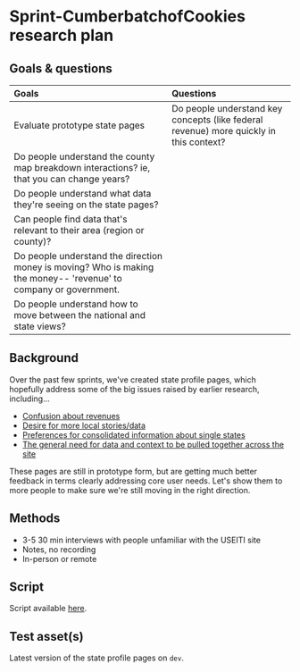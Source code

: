 # Sprint-CumberbatchofCookies research plan


## Goals & questions

Goals | Questions
:----- | :---------
Evaluate prototype state pages | Do people understand key concepts (like federal revenue) more quickly in this context?
 | Do people understand the county map breakdown interactions? ie, that you can change years? 
 | Do people understand what data they're seeing on the state pages?
 | Can people find data that's relevant to their area (region or county)?
 | Do people understand the direction money is moving? Who is making the money-- 'revenue' to company or government.
 | Do people understand how to move between the national and state views?


## Background

Over the past few sprints, we've created state profile pages, which hopefully address some of the big issues raised by earlier research, including...

* [Confusion about revenues](https://github.com/18F/doi-extractives-data/issues/1260)
* [Desire for more local stories/data](https://github.com/ONRR/research/blob/master/nrrd-research/10_sprint-elegantechidna/sprint-elegantechidna_research-plan.md#how-do-journalists-decide-if-something-is-interesting-and-worth-writing-about)
* [Preferences for consolidated information about single states](https://github.com/ONRR/research/blob/master/nrrd-research/10_sprint-elegantechidna/sprint-elegantechidna_research-plan.md#how-do-people-want-to-use-our-data-what-were-they-trying-to-do-and-what-did-they-expect)
* [The general need for data and context to be pulled together across the site](https://github.com/ONRR/research/blob/master/nrrd-research/10_sprint-elegantechidna/sprint-elegantechidna_research-plan.md#linking-related-information-and-data-across-the-site)

These pages are still in prototype form, but are getting much better feedback in terms clearly addressing core user needs. Let's show them to more people to make sure we're still moving in the right direction.

## Methods

* 3-5 30 min interviews with people unfamiliar with the USEITI site
* Notes, no recording
* In-person or remote


## Script

Script available [here](https://github.com/ONRR/research/blob/master/nrrd-research/12_sprint-cumberbatchofcookies/sprint-cumberbatchofcookies_research-script.md).


## Test asset(s)
Latest version of the state profile pages on `dev`.


